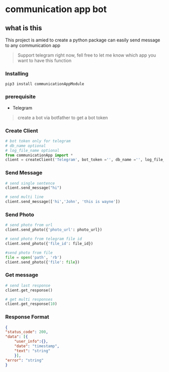 # communication app bot

## what is this
This project is amied to create a python package can easily send message to any communication app

> Support telegram right now, fell free to let me know which app you want to have this function

### Installing

```
pip3 install communicationAppModule
```

### prerequisite

* Telegram
>create a bot via botfather to get a bot token

### Create Client
```py
# bot token only for telegram
# db_name optional
# log_file_name optional
from communicationApp import *
client = createClient('Telegram', bot_token ='', db_name ='', log_file_name='')
```

### Send Message
```py
# send single sentence
client.send_message("hi")

# send multi line
client.send_message(['hi','John', 'this is wayne'])
```


### Send Photo
```py
# send photo from url
client.send_photo({'photo_url': photo_url})

# send photo from telegram file id
client.send_photo({'file_id': file_id})

#send photo from file
file = open('path', 'rb')
client.send_photo({'file': file})

```

### Get message
```py
# send last response
client.get_response()

# get multi responses
client.get_response(10)
```

### Response Format
```json
{
"status_code": 200, 
"data": [{
    "user_info":{},
    "date": "timestamp",
    "text": "string"
    }],
"error": "string"
}

```

